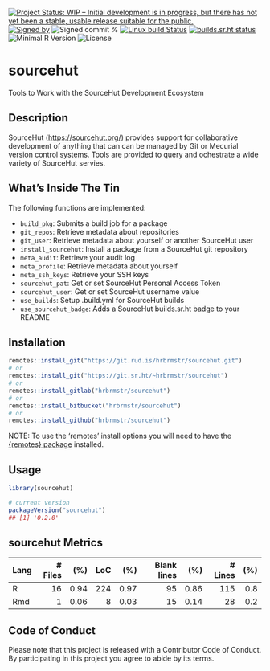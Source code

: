 
[![Project Status: WIP – Initial development is in progress, but there
has not yet been a stable, usable release suitable for the
public.](https://www.repostatus.org/badges/latest/wip.svg)](https://www.repostatus.org/#wip)
[![Signed
by](https://img.shields.io/badge/Keybase-Verified-brightgreen.svg)](https://keybase.io/hrbrmstr)
![Signed commit
%](https://img.shields.io/badge/Signed_Commits-100%25-lightgrey.svg)
[![Linux build
Status](https://travis-ci.org/hrbrmstr/sourcehut.svg?branch=master)](https://travis-ci.org/hrbrmstr/sourcehut)
[![builds.sr.ht
status](https://builds.sr.ht/~hrbrmstr/sourcehut.svg)](https://builds.sr.ht/~hrbrmstr/sourcehut?)  
![Minimal R
Version](https://img.shields.io/badge/R%3E%3D-3.2.0-blue.svg)
![License](https://img.shields.io/badge/License-MIT-blue.svg)

# sourcehut

Tools to Work with the SourceHut Development Ecosystem

## Description

SourceHut (<https://sourcehut.org/>) provides support for collaborative
development of anything that can can be managed by Git or Mecurial
version control systems. Tools are provided to query and ochestrate a
wide variety of SourceHut servies.

## What’s Inside The Tin

The following functions are implemented:

  - `build_pkg`: Submits a build job for a package
  - `git_repos`: Retrieve metadata about repositories
  - `git_user`: Retrieve metadata about yourself or another SourceHut
    user
  - `install_sourcehut`: Install a package from a SourceHut git
    repository
  - `meta_audit`: Retrieve your audit log
  - `meta_profile`: Retrieve metadata about yourself
  - `meta_ssh_keys`: Retrieve your SSH keys
  - `sourcehut_pat`: Get or set SourceHut Personal Access Token
  - `sourcehut_user`: Get or set SourceHut username value
  - `use_builds`: Setup .build.yml for SourceHut builds
  - `use_sourcehut_badge`: Adds a SourceHut builds.sr.ht badge to your
    README

## Installation

``` r
remotes::install_git("https://git.rud.is/hrbrmstr/sourcehut.git")
# or
remotes::install_git("https://git.sr.ht/~hrbrmstr/sourcehut")
# or
remotes::install_gitlab("hrbrmstr/sourcehut")
# or
remotes::install_bitbucket("hrbrmstr/sourcehut")
# or
remotes::install_github("hrbrmstr/sourcehut")
```

NOTE: To use the ‘remotes’ install options you will need to have the
[{remotes} package](https://github.com/r-lib/remotes) installed.

## Usage

``` r
library(sourcehut)

# current version
packageVersion("sourcehut")
## [1] '0.2.0'
```

## sourcehut Metrics

| Lang | \# Files |  (%) | LoC |  (%) | Blank lines |  (%) | \# Lines | (%) |
| :--- | -------: | ---: | --: | ---: | ----------: | ---: | -------: | --: |
| R    |       16 | 0.94 | 224 | 0.97 |          95 | 0.86 |      115 | 0.8 |
| Rmd  |        1 | 0.06 |   8 | 0.03 |          15 | 0.14 |       28 | 0.2 |

## Code of Conduct

Please note that this project is released with a Contributor Code of
Conduct. By participating in this project you agree to abide by its
terms.
